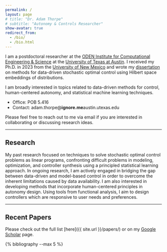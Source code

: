 ```yaml
---
permalink: /
layout: page
# title: "Dr. Adam Thorpe"
# subtitle: "Autonomy & Controls Researcher"
show-avatar: true
redirect_from:
  - /bio/
  - /bio.html
---
```


I am a postdoctoral researcher at the [ODEN Institute for Computational Engineering & Science](https://oden.utexas.edu) at the [University of Texas at Austin](https://www.utexas.edu). I received my Ph.D. in 2023 from the [University of New Mexico](https://www.unm.edu) and wrote my [dissertation](https://www.proquest.com/dissertations-theses/data-driven-stochastic-optimal-control-using/docview/2881072078/se-2) on methods for data-driven stochastic optimal control using Hilbert space embeddings of distributions. 

I am broadly interested in topics related to data-driven methods for control, human-centered autonomy, and statistical machine learning techniques. 

* Office: POB 5.416
* Contact: <span class="obfuscated-email">adam.thorpe@<b>ignore.me</b>austin.utexas.edu</span> 

Please feel free to reach out to me via email if you are interested in collaborating or discussing research ideas.

------

## Research

My past research focused on techniques to solve stochastic optimal control problems as linear programs, confronting difficult problems in modeling, optimization, and controller synthesis using a principled statistical learning approach. In ongoing research, I am actively engaged in bridging the gap between data-driven and model-based control in order to overcome the inherent limitations caused by data availability. I am also interested in developing methods that incorporate human-centered principles in autonomy design. Using tools from functional analysis, I aim to design controllers which are responsive to user needs and preferences.

------

## Recent Papers

Please check out the full list [here]({{ site.url }}/papers/) or on my [Google Scholar](https://scholar.google.com/citations?user=bApIsIAAAAAJ) page.

{% bibliography --max 5 %}